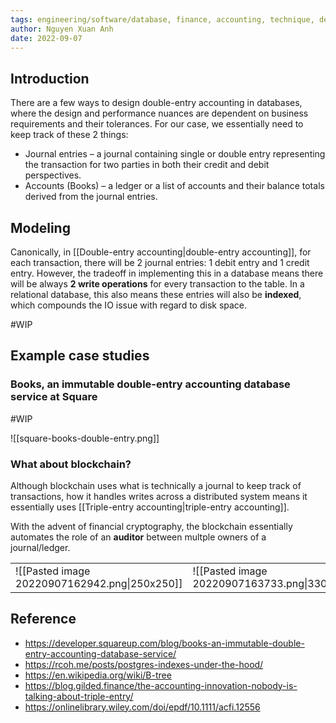 ```yaml
---
tags: engineering/software/database, finance, accounting, technique, design, database
author: Nguyen Xuan Anh
date: 2022-09-07
---
```


## Introduction

There are a few ways to design double-entry accounting in databases, where the design and performance nuances are dependent on business requirements and their tolerances. For our case, we essentially need to keep track of these 2 things:
- Journal entries – a journal containing single or double entry representing the transaction for two parties in both their credit and debit perspectives.
- Accounts (Books) – a ledger or a list of accounts and their balance totals derived from the journal entries.

## Modeling

Canonically, in [[Double-entry accounting|double-entry accounting]], for each transaction, there will be 2 journal entries: 1 debit entry and 1 credit entry. However, the tradeoff in implementing this in a database means there will be always **2 write operations** for every transaction to the table. In a relational database, this also means these entries will also be **indexed**, which compounds the IO issue with regard to disk space.

#WIP

## Example case studies

### Books, an immutable double-entry accounting database service at Square

#WIP

![[square-books-double-entry.png]]

### What about blockchain?

Although blockchain uses what is technically a journal to keep track of transactions, how it handles writes across a distributed system means it essentially uses [[Triple-entry accounting|triple-entry accounting]].

With the advent of financial cryptography, the blockchain essentially automates the role of an **auditor** between multple owners of a journal/ledger.

|                                          |                                          |
| ----------------------------------------- | ----------------------------------------- |
| ![[Pasted image 20220907162942.png\|250x250]] | ![[Pasted image 20220907163733.png\|330x250]] |

## Reference
- https://developer.squareup.com/blog/books-an-immutable-double-entry-accounting-database-service/
- https://rcoh.me/posts/postgres-indexes-under-the-hood/
- https://en.wikipedia.org/wiki/B-tree
- https://blog.gilded.finance/the-accounting-innovation-nobody-is-talking-about-triple-entry/
- https://onlinelibrary.wiley.com/doi/epdf/10.1111/acfi.12556
